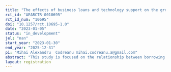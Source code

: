 ```yaml
---
title: "The effects of business loans and technology support on the growth of U.S. online entrepreneurs"
rct_id: "AEARCTR-0010695"
rct_id_num: "10695"
doi: "10.1257/rct.10695-1.0"
date: "2023-01-05"
status: "in_development"
jel: "nan"
start_year: "2023-01-30"
end_year: "2025-12-31"
pi: "Mihai Alexandru  Codreanu mihai.codreanu.a@gmail.com"
abstract: "This study is focused on the relationship between borrowing constraints, access to cutting-edge technology and information about cutting-edge technology on the performance of U.S. online businesses. With the help of two large U.S. technology companies we will be able to randomize access to loans and free cloud computing credits (as well as information about the potential use of technology) to otherwise identical (generally small, but fast growing) firms, to see if they will have a causal impact on firm development. We will check the performance of these companies on a wide variety of metrics (sales, growth, input choices, etc.), heterogeneity in the treatment effects, as well as possible channels through which the effect may take place using both administrative data provided by our partners and data collected independently by the researchers (webscraping, surveying, etc.). We will survey the firms in our sample at baseline (before the program is implemented), short-term (around 6 months after), and longer term (around 18 months after) to check the persistency of the effects. We posit that at least the capital loans intervention will have a sizable short and long-term effect on firm performance, while the cloud computing experiments will induce firms to use more cloud computing for their day-to-day activities."
layout: registration
---
```


